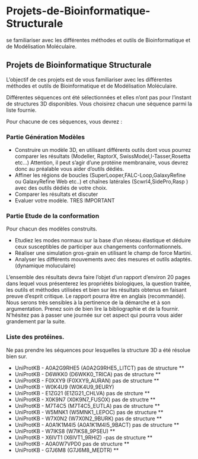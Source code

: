 # Projets-de-Bioinformatique-Structurale
se familiariser  avec les différentes méthodes et outils de Bioinformatique et de Modélisation Moléculaire.


## Projets de Bioinformatique Structurale


L’objectif de ces projets est de vous familiariser  avec les différentes méthodes et outils de Bioinformatique et de Modélisation Moléculaire. 

Différentes séquences ont été sélectionnées et elles n’ont pas pour l’instant de structures 3D disponibles.
Vous choisirez chacun une séquence parmi la liste fournie. 

Pour chacune de ces séquences, vous devrez :

### Partie Génération Modèles

* Construire un modèle 3D, en utilisant différents outils dont vous pourrez comparer les résultats (Modeller, RaptorX, SwissModel,I-Tasser,Rosetta etc…)
Attention, il peut s’agir d’une protéine membranaire, vous devrez donc au préalable vous aider d’outils dédiés.
* Affiner les régions de boucles (SuperLooper,FALC-Loop,GalaxyRefine ou GalaxyRefine Web etc..) et chaînes latérales (Scwrl4,SidePro,Rasp ) avec des outils dédiés de votre choix. 
* Comparer les résultats et discuter 
* Evaluer votre modèle. TRES IMPORTANT  

### Partie Etude de la conformation

Pour chacun des modèles construits. 

* Etudiez les modes normaux sur la base d’un réseau élastique et déduire ceux susceptibles de participer aux changements conformationnels. 
* Réaliser une simulation gros-grain en utilisant le champ de force Martini.
* Analyser les différents mouvements avec des mesures et outils adaptés. (dynamique moluculaire)  


L’ensemble des résultats devra faire l’objet d’un rapport d’environ 20 pages dans lequel vous présenterez les propriétés biologiques, la question traitée, les outils et méthodes utilisées et bien sur les résultats obtenus en faisant preuve d’esprit critique. Le rapport pourra être en anglais (recommandé). 
Nous serons très sensibles à la pertinence de la démarche et à son argumentation. 
Prenez soin de bien lire la bibliographie et de la fournir. 
N'hésitez pas à passer une journée sur cet aspect qui pourra vous aider grandement par la suite. 


### Liste des protéines.
Ne pas prendre les séquences pour lesquelles la structure 3D a été résolue bien sur.

- UniProtKB - A0A2G9RHE5 (A0A2G9RHE5_LITCT)    pas de structure **
- UniProtKB - D6WKK0 (D6WKK0_TRICA) pas de structure **
- UniProtKB - F0XXY9 (F0XXY9_AURAN) pas de structure **
- UniProtKB - W0K4U9 (W0K4U9_9EURY)
- UniProtKB - E1ZG21 (E1ZG21_CHLVA) pas de strcture **
- UniProtKB - X0K9N7 (X0K9N7_FUSOX) pas de structre **
- UniProtKB - M7T4C5 (M7T4C5_EUTLA)  pas de structure  **
- UniProtKB - W5MNK1 (W5MNK1_LEPOC) pas de structure **
- UniProtKB - W7X0N2 (W7X0N2_9BURK) pas de structure **
- UniProtKB - A0A1K1M4I5 (A0A1K1M4I5_9BACT) pas de structure **
- UniProtKB - W7IKS8 (W7IKS8_9PSEU) **
- UniProtKB - X6IVT1 (X6IVT1_9RHIZ) -pas de structure **
- UniProtKB - A0A0W7VPD0  pas de structure **
- UniProtKB - G7J6M8 (G7J6M8_MEDTR) **

